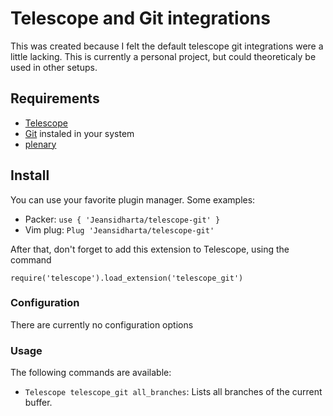 # Telescope and Git integrations

This was created because I felt the default telescope git integrations were a little lacking. This is currently a personal project, but could theoreticaly be used in other setups.

## Requirements

- [Telescope](https://github.com/nvim-telescope)
- [Git](https://git-scm.com/) instaled in your system
- [plenary](https://github.com/nvim-lua/plenary.nvim)

## Install

You can use your favorite plugin manager. Some examples:

- Packer: `use { 'Jeansidharta/telescope-git' }`
- Vim plug: `Plug 'Jeansidharta/telescope-git'`

After that, don't forget to add this extension to Telescope, using the command

```
require('telescope').load_extension('telescope_git')
```

### Configuration

There are currently no configuration options

### Usage

The following commands are available:

- `Telescope telescope_git all_branches`: Lists all branches of the current buffer.
